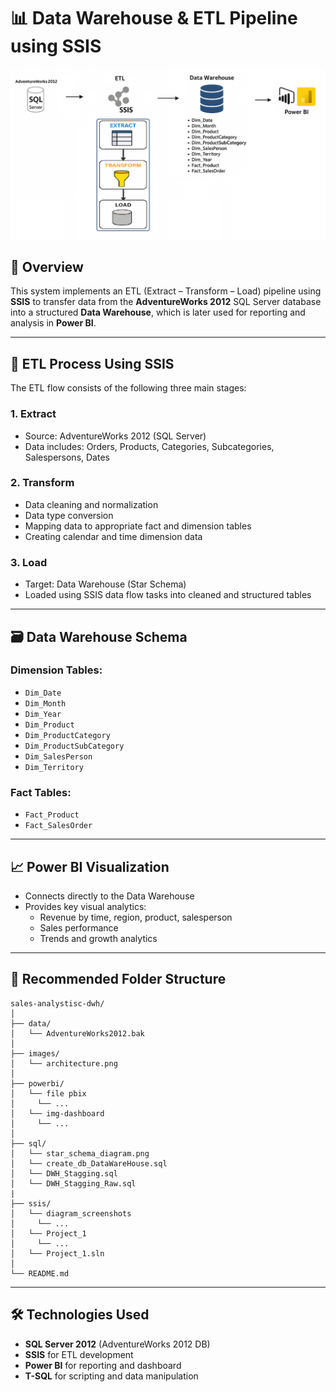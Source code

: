 
# 📊 Data Warehouse & ETL Pipeline using SSIS

![Architecture Diagram](./images/architecture.png)

## 🧩 Overview

This system implements an ETL (Extract – Transform – Load) pipeline using **SSIS** to transfer data from the **AdventureWorks 2012** SQL Server database into a structured **Data Warehouse**, which is later used for reporting and analysis in **Power BI**.

---

## 🔄 ETL Process Using SSIS

The ETL flow consists of the following three main stages:

### 1. Extract
- Source: AdventureWorks 2012 (SQL Server)
- Data includes: Orders, Products, Categories, Subcategories, Salespersons, Dates

### 2. Transform
- Data cleaning and normalization
- Data type conversion
- Mapping data to appropriate fact and dimension tables
- Creating calendar and time dimension data

### 3. Load
- Target: Data Warehouse (Star Schema)
- Loaded using SSIS data flow tasks into cleaned and structured tables

---

## 🗃️ Data Warehouse Schema

### Dimension Tables:
- `Dim_Date`
- `Dim_Month`
- `Dim_Year`
- `Dim_Product`
- `Dim_ProductCategory`
- `Dim_ProductSubCategory`
- `Dim_SalesPerson`
- `Dim_Territory`

### Fact Tables:
- `Fact_Product`
- `Fact_SalesOrder`

---

## 📈 Power BI Visualization

- Connects directly to the Data Warehouse
- Provides key visual analytics:
  - Revenue by time, region, product, salesperson
  - Sales performance
  - Trends and growth analytics

---

## 📁 Recommended Folder Structure

```
sales-analystisc-dwh/
│
├── data/
│   └── AdventureWorks2012.bak
│
├── images/
│   └── architecture.png
│
├── powerbi/
│   └── file pbix
│     └── ...
│   └── img-dashboard
│     └── ...
│
├── sql/
│   └── star_schema_diagram.png
│   └── create_db_DataWareHouse.sql
│   └── DWH_Stagging.sql
│   └── DWH_Stagging_Raw.sql
|
├── ssis/
│   └── diagram_screenshots
│     └── ...
│   └── Project_1
│     └── ...
│   └── Project_1.sln
│   
└── README.md
```

---

## 🛠️ Technologies Used

- **SQL Server 2012** (AdventureWorks 2012 DB)
- **SSIS** for ETL development
- **Power BI** for reporting and dashboard
- **T-SQL** for scripting and data manipulation
